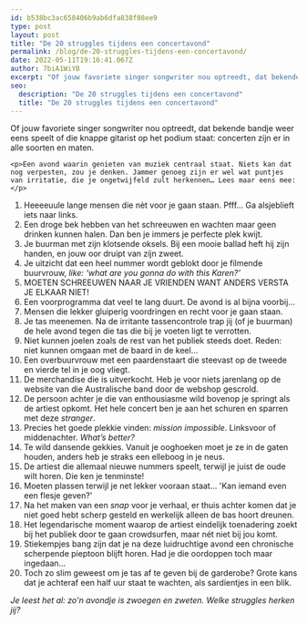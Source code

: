 ```yaml
---
id: b538bc3ac658406b9ab6dfa838f08ee9
type: post
layout: post
title: "De 20 struggles tijdens een concertavond"
permalink: /blog/de-20-struggles-tijdens-een-concertavond/
date: 2022-05-11T19:16:41.067Z
author: 7biA1WiYB
excerpt: "Of jouw favoriete singer songwriter nou optreedt, dat bekende bandje weer eens speelt of die knappe gitarist op het podium staat: concerten zijn er in alle soorten en maten.   "
seo:
  description: "De 20 struggles tijdens een concertavond"
  title: "De 20 struggles tijdens een concertavond"
---
```

Of jouw favoriete singer songwriter nou optreedt, dat bekende bandje weer eens speelt of die knappe gitarist op het podium staat: concerten zijn er in alle soorten en maten.   

    <p>Een avond waarin genieten van muziek centraal staat. Niets kan dat nog verpesten, zou je denken. Jammer genoeg zijn er wel wat puntjes van irritatie, die je ongetwijfeld zult herkennen… Lees maar eens mee:</p>
<ol><li>Heeeeuule lange mensen die nèt voor je gaan staan. Pfff... Ga alsjeblieft iets naar links.</li>
<li>Een droge bek hebben van het schreeuwen en wachten maar geen drinken kunnen halen. Dan ben je immers je perfecte plek kwijt.</li>
<li>Je buurman met zijn klotsende oksels. Bij een mooie ballad heft hij zijn handen, en jouw oor druipt van zíjn zweet.</li>
<li>Je uitzicht dat een heel nummer wordt geblokt door je filmende buurvrouw,<em> like: ‘what are you gonna do with this Karen?’</em></li>
<li>MOETEN SCHREEUWEN NAAR JE VRIENDEN WANT ANDERS VERSTA JE ELKAAR NIET!</li>
<li>Een voorprogramma dat veel te lang duurt. De avond is al bijna voorbij…</li>
<li>Mensen die lekker gluiperig voordringen en recht voor je gaan staan.</li>
<li>Je tas meenemen. Na de irritante tassencontrole trap jij (of je buurman) de hele avond tegen die tas die bij je voeten ligt te verrotten.</li>
<li>Niet kunnen joelen zoals de rest van het publiek steeds doet. Reden: niet kunnen omgaan met de baard in de keel…</li>
<li>Een overbuurvrouw met een paardenstaart die steevast op de tweede en vierde tel in je oog vliegt.</li>
<li>De merchandise die is uitverkocht. Heb je voor niets jarenlang op de website van die Australische band door de webshop gescrold.</li>
<li>De persoon achter je die van enthousiasme wild bovenop je springt als de artiest opkomt. Het hele concert ben je aan het schuren en sparren met deze <em>stranger</em>.</li>
<li>Precies het goede plekkie vinden: <em>mission impossible</em>. Linksvoor of middenachter. <em>What’s better?</em></li>
<li>Te wild dansende gekkies. Vanuit je ooghoeken moet je ze in de gaten houden, anders heb je straks een elleboog in je neus.</li>
<li>De artiest die allemaal nieuwe nummers speelt, terwijl je juist de oude wilt horen. Die ken je tenminste!</li>
<li>Moeten plassen terwijl je net lekker vooraan staat… 'Kan iemand even een flesje geven?'</li>
<li>Na het maken van een <em>snap</em> voor je verhaal, er thuis achter komen dat je niet goed hebt scherp gesteld en werkelijk alleen de bas hoort dreunen.</li>
<li>Het legendarische moment waarop de artiest eindelijk toenadering zoekt bij het publiek door te gaan crowdsurfen, maar nét niet bij jou komt.</li>
<li>Stiekempjes bang zijn dat je na deze luidruchtige avond een chronische scherpende pieptoon blijft horen. Had je die oordoppen toch maar ingedaan…</li>
<li>Toch zo slim geweest om je tas af te geven bij de garderobe? Grote kans dat je achteraf een half uur staat te wachten, als sardientjes in een blik.</li>
</ol><p><em>Je leest het al: zo'n avondje is zwoegen en zweten. Welke struggles herken jij?</em></p>  
